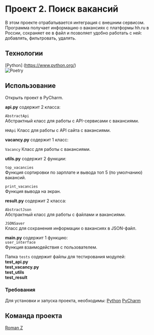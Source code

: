# Проект 2. Поиск вакансий

В этом проекте отрабатывается интеграция с внешним сервисом.
Программа получает информацию о вакансиях с платформы hh.ru в России, 
сохраняет ее в файл и позволяет удобно работать с ней: добавлять, 
фильтровать, удалять.

## Технологии
[Python] (https://www.python.org/)  
![Poetry](https://img.shields.io/badge/Poetry-%233B82F6.svg?style=for-the-badge&logo=poetry&logoColor=0B3D8D)

## Использование
Открыть проект в PyCharm.  

**api.py** содержит 2 класса:

`AbstractApi`  
Абстрактный класс для работы с API-сервисами с вакансиями.  

`HHApi`
Класс для работы с API сайта с вакансиями.  


**vacancy.py** содержит 1 класс:

`Vacancy`
Класс для работы с вакансиями.  

**utils.py** содержит 2 функции:  

`top_vacancies`    
Функция сортировки по зарплате и вывода топ 5 (по умолчанию) вакансий.  

`print_vacancies`  
Функция вывода на экран.  

**result.py** содержит 2 класса:  

`AbstractJson`    
Абстрактный класс для работы с файлами и вакансиями.  

`JSONSaver`  
Класс для сохранения информации о вакансиях в JSON-файл.

**main.py** содержит 1 функцию:   
`user_interface`   
Функция взаимодействия с пользователем.  

Папка `tests` содержит файлы для тестирования модулей:  
**test_api.py**  
**test_vacancy.py**  
**test_utils**  
**test_result**

### Требования
Для установки и запуска проекта, необходимы:
[Python](https://www.python.org/)
[PyCharm](https://www.jetbrains.com/pycharm/)

## Команда проекта
[Roman Z](roman-z@inbox.ru)